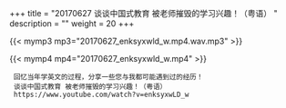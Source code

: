 +++
title = "20170627  谈谈中国式教育 被老师摧毁的学习兴趣！（粤语） "
description = ""
weight = 20
+++

{{< mymp3 mp3="20170627_enksyxwld_w.mp4.wav.mp3" >}}

{{< mymp4 mp4="20170627_enksyxwld_w.mp4" >}}

     回忆当年学英文的过程，分享一些您与我都可能遇到过的经历！ 
     谈谈中国式教育 被老师摧毁的学习兴趣！（粤语） 
     https://www.youtube.com/watch?v=enksyxwLD_w 
